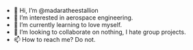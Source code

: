 - 👋 Hi, I’m @madaratheestallion
- 👀 I’m interested in aerospace engineering.
- 🌱 I’m currently learning to love myself.
- 💞️ I’m looking to collaborate on nothing, I hate group projects.
- 📫 How to reach me? Do not.

<!---
madaratheestallion/madaratheestallion is a ✨ special ✨ repository because its `README.md` (this file) appears on your GitHub profile.
You can click the Preview link to take a look at your changes.
--->
